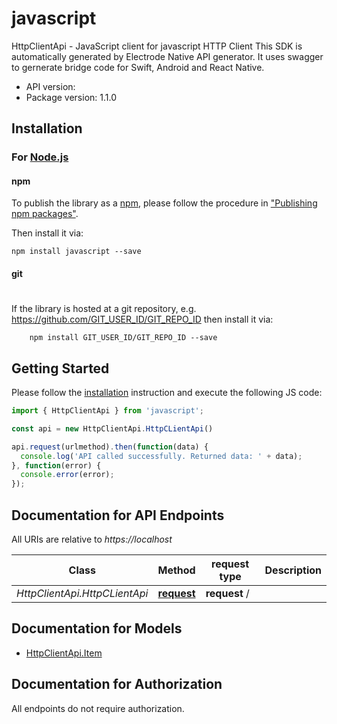 # javascript

HttpClientApi - JavaScript client for javascript
HTTP Client
This SDK is automatically generated by Electrode Native API generator.
It uses swagger to gernerate bridge code for Swift, Android and React Native.

- API version: 
- Package version: 1.1.0

## Installation

### For [Node.js](https://nodejs.org/)

#### npm

To publish the library as a [npm](https://www.npmjs.com/),
please follow the procedure in ["Publishing npm packages"](https://docs.npmjs.com/getting-started/publishing-npm-packages).

Then install it via:

```shell
npm install javascript --save
```

#### git
#
If the library is hosted at a git repository, e.g.
https://github.com/GIT_USER_ID/GIT_REPO_ID
then install it via:

```shell
    npm install GIT_USER_ID/GIT_REPO_ID --save
```

## Getting Started

Please follow the [installation](#installation) instruction and execute the following JS code:

```javascript
import { HttpClientApi } from 'javascript';

const api = new HttpClientApi.HttpCLientApi()

api.request(urlmethod).then(function(data) {
  console.log('API called successfully. Returned data: ' + data);
}, function(error) {
  console.error(error);
});

```

## Documentation for API Endpoints

All URIs are relative to *https://localhost*

Class | Method |request type | Description
------------ | ------------- | ------------- | -------------
*HttpClientApi.HttpCLientApi* | [**request**](docs/HttpCLientApi.md#request) | **request** / | 

## Documentation for Models
 - [HttpClientApi.Item](docs/Item.md)

## Documentation for Authorization

 All endpoints do not require authorization.

